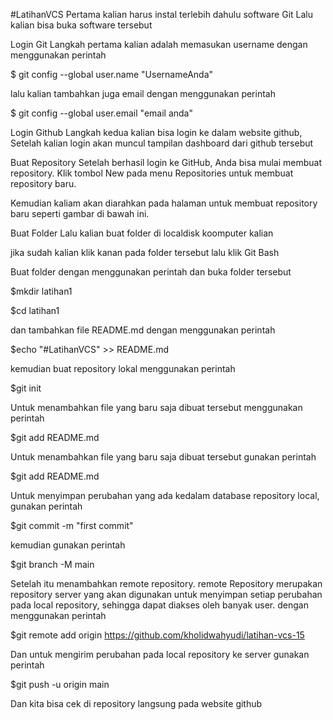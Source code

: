 #LatihanVCS
Pertama kalian harus instal terlebih dahulu software Git Lalu kalian bisa buka software tersebut

Login Git
Langkah pertama kalian adalah memasukan username dengan menggunakan perintah

$ git config --global user.name "UsernameAnda"

lalu kalian tambahkan juga email dengan menggunakan perintah

$ git config --global user.email "email anda"

Login Github
Langkah kedua kalian bisa login ke dalam website github, Setelah kalian login akan muncul tampilan dashboard dari github tersebut


Buat Repository
Setelah berhasil login ke GitHub, Anda bisa mulai membuat repository. Klik tombol New pada menu Repositories untuk membuat repository baru.

Kemudian kaliam akan diarahkan pada halaman untuk membuat repository baru seperti gambar di bawah ini.

Buat Folder
Lalu kalian buat folder di localdisk koomputer kalian

jika sudah kalian klik kanan pada folder tersebut lalu klik Git Bash


Buat folder dengan menggunakan perintah dan buka folder tersebut

$mkdir latihan1

$cd latihan1


dan tambahkan file README.md dengan menggunakan perintah

$echo "#LatihanVCS" >> README.md


kemudian buat repository lokal menggunakan perintah

$git init


Untuk menambahkan file yang baru saja dibuat tersebut menggunakan perintah

$git add README.md


Untuk menambahkan file yang baru saja dibuat tersebut gunakan perintah

$git add README.md


Untuk menyimpan perubahan yang ada kedalam database repository local, gunakan perintah

$git commit -m "first commit"


kemudian gunakan perintah

$git branch -M main


Setelah itu menambahkan remote repository. remote Repository merupakan repository server yang akan digunakan untuk menyimpan setiap perubahan pada local repository, sehingga dapat diakses oleh banyak user. dengan menggunakan perintah

$git remote add origin https://github.com/kholidwahyudi/latihan-vcs-15

Dan untuk mengirim perubahan pada local repository ke server gunakan perintah

$git push -u origin main

Dan kita bisa cek di repository langsung pada website github
